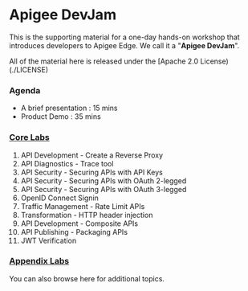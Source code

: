 # Apigee DevJam
This is the supporting material for a one-day hands-on workshop that introduces developers to Apigee Edge. We call it a "**Apigee DevJam**".

All of the material here is released under the [Apache 2.0 License)(./LICENSE)

### Agenda
* A brief presentation : 15 mins
* Product Demo : 35 mins

### [Core Labs](./Labs/Core)
1. API Development - Create a Reverse Proxy
2. API Diagnostics - Trace tool
3. API Security - Securing APIs with API Keys
4. API Security - Securing APIs with OAuth 2-legged
5. API Security - Securing APIs with OAuth 3-legged
6. OpenID Connect Signin                           
7. Traffic Management - Rate Limit APIs            
8. Transformation - HTTP header injection          
9. API Development - Composite APIs                
10. API Publishing - Packaging APIs                 
11. JWT Verification                                


### [Appendix Labs](./Labs/Appendix)

You can also browse here for additional topics. 

